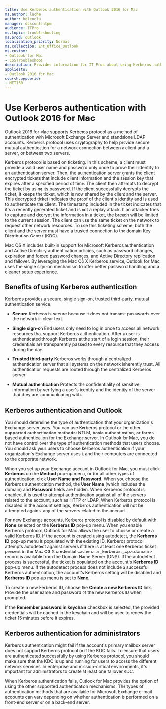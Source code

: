 ```yaml
---
title: Use Kerberos authentication with Outlook 2016 for Mac
ms.author: luche
author: helenclu
manager: dcscontentpm
audience: ITPro
ms.topic: troubleshooting
ms.prod: outlook
localization_priority: Normal
ms.collection: Ent_Office_Outlook
ms.custom: 
- Outlook for Mac
- CSSTroubleshoot
description: Provides information for IT Pros about using Kerberos authentication with Outlook 2016 for Mac
appliesto: 
- Outlook 2016 for Mac
search.appverid:  
- MET150 
---
```


# Use Kerberos authentication with Outlook 2016 for Mac

Outlook 2016 for Mac supports Kerberos protocol as a method of authentication with Microsoft Exchange Server and standalone LDAP accounts. Kerberos protocol uses cryptography to help provide secure mutual authentication for a network connection between a client and a server, or between two servers. 
  
Kerberos protocol is based on ticketing. In this scheme, a client must provide a valid user name and password only once to prove their identity to an authentication server. Then, the authentication server grants the client encrypted tickets that include client information and the session key that expires after a specified period of time. The client then attempts to decrypt the ticket by using its password. If the client successfully decrypts the ticket, it keeps the ticket, which is now shared by the client and the server. This decrypted ticket indicates the proof of the client's identity and is used to authenticate the client. The timestamp included in the ticket indicates that it's a recently generated ticket and is not a replay attack. If an attacker tries to capture and decrypt the information in a ticket, the breach will be limited to the current session. The client can use the same ticket on the network to request other network resources. To use this ticketing scheme, both the client and the server must have a trusted connection to the domain Key Distribution Center (KDC). 
  
Mac OS X includes built-in support for Microsoft Kerberos authentication and Active Directory authentication policies, such as password changes, expiration and forced password changes, and Active Directory replication and failover. By leveraging the Mac OS X Kerberos service, Outlook for Mac uses the single sign-on mechanism to offer better password handling and a cleaner setup experience.
  
## Benefits of using Kerberos authentication

Kerberos provides a secure, single sign-on, trusted third-party, mutual authentication service.
  
- **Secure** Kerberos is secure because it does not transmit passwords over the network in clear text. 
    
- **Single sign-on** End users only need to log in once to access all network resources that support Kerberos authentication. After a user is authenticated through Kerberos at the start of a login session, their credentials are transparently passed to every resource that they access during the day. 
    
- **Trusted third-party** Kerberos works through a centralized authentication server that all systems on the network inherently trust. All authentication requests are routed through the centralized Kerberos server. 
    
- **Mutual authentication** Protects the confidentiality of sensitive information by verifying a user's identity and the identity of the server that they are communicating with. 
    
## Kerberos authentication and Outlook

You should determine the type of authentication that your organization's Exchange server uses. You can use Kerberos protocol or the other supported authentication methods: NTLM, basic authentication, or forms-based authentication for the Exchange server. In Outlook for Mac, you do not have control over the type of authentication methods that users choose. You should ask your users to choose Kerberos authentication if your organization's Exchange server uses it and their computers are connected to the corporate network.
  
When you set up your Exchange account in Outlook for Mac, you must click **Kerberos** on the **Method** pop-up menu, or for all other types of authentication, click **User Name and Password**. When you choose the Kerberos authentication method, the **User Name** (which includes the domain) and **Password** fields are hidden. When Kerberos protocol is enabled, it is used to attempt authentication against all of the servers related to the account, such as HTTP or LDAP. When Kerberos protocol is disabled in the account settings, Kerberos authentication will not be attempted against any of the servers related to the account. 
  
For new Exchange accounts, Kerberos protocol is disabled by default with **None** selected on the **Kerberos ID** pop-up menu. When you enable Kerberos protocol, Outlook for Mac allows the user to choose or create a valid Kerberos ID. If the account is created using autodetect, the **Kerberos ID** pop-up menu is populated with the existing ID. Kerberos protocol attempts autodetect against servers if there is at least one Kerberos ticket present in the Mac OS X credential cache or a _kerberos._tcp.\<domain\> record is available from the Domain Name Server (DNS). If the autodetect process is successful, the ticket is populated on the account's **Kerberos ID** pop-up menu. If the autodetect process does not include a successful Kerberos authentication, the account's Kerberos setting will be disabled and **Kerberos ID** pop-up menu is set to **None**.
  
To create a new Kerberos ID, choose the **Create a new Kerberos ID** link. Provide the user name and password of the new Kerberos ID when prompted. 
  
If the **Remember password in keychain** checkbox is selected, the provided credentials will be cached in the keychain and will be used to renew the ticket 15 minutes before it expires.
  
## Kerberos authentication for administrators

Kerberos authentication might fail if the account's primary mailbox server does not support Kerberos protocol or if the KDC fails. To ensure that users are authenticated successfully by using Kerberos protocol, you should make sure that the KDC is up and running for users to access the different network services. In enterprise and mission-critical environments, it's important for administrators to create at least one failover KDC. 
  
When Kerberos authentication fails, Outlook for Mac provides the option of using the other supported authentication mechanisms. The types of authentication methods that are available for Microsoft Exchange e-mail accounts can vary depending on whether authentication is performed on a front-end server or on a back-end server.